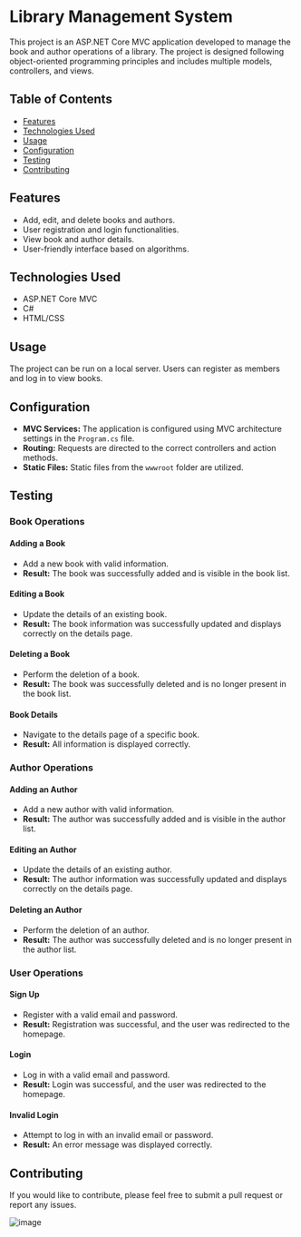 # Library Management System

This project is an ASP.NET Core MVC application developed to manage the book and author operations of a library. The project is designed following object-oriented programming principles and includes multiple models, controllers, and views.

## Table of Contents
- [Features](#features)
- [Technologies Used](#technologies-used)
- [Usage](#usage)
- [Configuration](#configuration)
- [Testing](#testing)
- [Contributing](#contributing)
## Features
- Add, edit, and delete books and authors.
- User registration and login functionalities.
- View book and author details.
- User-friendly interface based on algorithms.

## Technologies Used
- ASP.NET Core MVC
- C#
- HTML/CSS

## Usage
The project can be run on a local server. Users can register as members and log in to view books.

## Configuration
- **MVC Services:** The application is configured using MVC architecture settings in the `Program.cs` file.
- **Routing:** Requests are directed to the correct controllers and action methods.
- **Static Files:** Static files from the `wwwroot` folder are utilized.

## Testing

### Book Operations
#### Adding a Book
- Add a new book with valid information.
- **Result:** The book was successfully added and is visible in the book list.

#### Editing a Book
- Update the details of an existing book.
- **Result:** The book information was successfully updated and displays correctly on the details page.

#### Deleting a Book
- Perform the deletion of a book.
- **Result:** The book was successfully deleted and is no longer present in the book list.

#### Book Details
- Navigate to the details page of a specific book.
- **Result:** All information is displayed correctly.

### Author Operations
#### Adding an Author
- Add a new author with valid information.
- **Result:** The author was successfully added and is visible in the author list.

#### Editing an Author
- Update the details of an existing author.
- **Result:** The author information was successfully updated and displays correctly on the details page.

#### Deleting an Author
- Perform the deletion of an author.
- **Result:** The author was successfully deleted and is no longer present in the author list.

### User Operations
#### Sign Up
- Register with a valid email and password.
- **Result:** Registration was successful, and the user was redirected to the homepage.

#### Login
- Log in with a valid email and password.
- **Result:** Login was successful, and the user was redirected to the homepage.

#### Invalid Login
- Attempt to log in with an invalid email or password.
- **Result:** An error message was displayed correctly.

## Contributing
If you would like to contribute, please feel free to submit a pull request or report any issues.

![image](https://github.com/user-attachments/assets/871bde12-a385-40a0-b688-0486fd7ea2e2)

